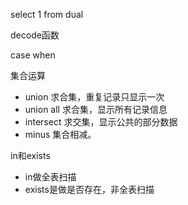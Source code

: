 select 1 from dual

decode函数

case when

集合运算
- union 求合集，重复记录只显示一次
- union all 求合集，显示所有记录信息
- intersect 求交集，显示公共的部分数据
- minus 集合相减。


in和exists
- in做全表扫描
- exists是做是否存在，非全表扫描
